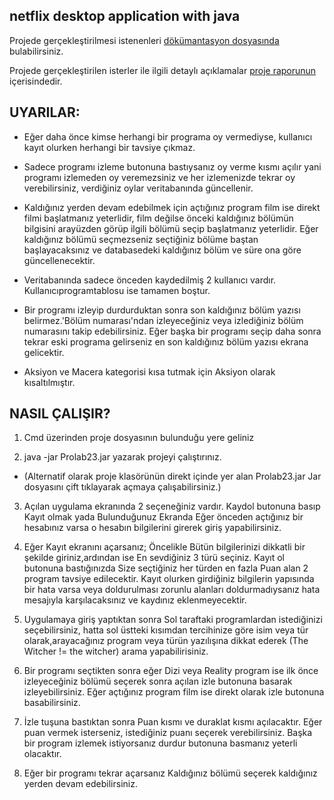 ## netflix desktop application with java

Projede gerçekleştirilmesi istenenleri [dökümantasyon dosyasında](https://github.com/J4CKHunter/netflix-desktop-app/blob/master/BLM210%20PRO%20LAB_II_3.proje.docx.pdf) bulabilirsiniz.

Projede gerçekleştirilen isterler ile ilgili detaylı açıklamalar [proje raporunun](https://github.com/J4CKHunter/netflix-desktop-app/blob/master/Rapor.pdf) içerisindedir.

## UYARILAR:

* Eğer daha önce kimse herhangi bir programa oy vermediyse, kullanıcı kayıt olurken herhangi bir tavsiye çıkmaz.

* Sadece programı izleme butonuna bastıysanız oy verme kısmı açılır yani programı izlemeden oy veremezsiniz ve her izlemenizde tekrar oy verebilirsiniz, verdiğiniz oylar veritabanında güncellenir.
 
* Kaldığınız yerden devam edebilmek için açtığınız program film ise direkt filmi başlatmanız yeterlidir, film değilse önceki kaldığınız bölümün bilgisini arayüzden görüp ilgili bölümü seçip başlatmanız yeterlidir. Eğer kaldığınız bölümü seçmezseniz seçtiğiniz bölüme baştan başlayacaksınız ve databasedeki kaldığınız bölüm ve süre ona göre  güncellenecektir.  

* Veritabanında sadece önceden kaydedilmiş 2 kullanıcı vardır. Kullanıcıprogramtablosu ise tamamen boştur.

* Bir programı izleyip durdurduktan sonra son kaldığınız bölüm yazısı belirmez.'Bölüm numarası'ndan izleyeceğiniz veya izlediğiniz bölüm numarasını takip edebilirsiniz. Eğer başka bir programı seçip daha sonra tekrar eski programa gelirseniz en son kaldığınız bölüm yazısı ekrana gelicektir.

* Aksiyon ve Macera kategorisi kısa tutmak için Aksiyon olarak kısaltılmıştır.

## NASIL ÇALIŞIR?

1. Cmd üzerinden proje dosyasının bulunduğu yere geliniz

2. java -jar Prolab23.jar yazarak projeyi çalıştırınız.

- (Alternatif olarak proje klasörünün direkt içinde yer alan Prolab23.jar Jar dosyasını çift tıklayarak açmaya çalışabilirsiniz.)

3. Açılan uygulama ekranında 2 seçeneğiniz vardır. Kaydol butonuna basıp Kayıt olmak yada Bulunduğunuz Ekranda Eğer önceden açtığınız bir hesabınız varsa o hesabın bilgilerini girerek giriş yapabilirsiniz.
4. Eğer Kayıt ekranını açarsanız; Öncelikle Bütün bilgilerinizi dikkatli bir şekilde giriniz,ardından ise En sevdiğiniz 3 türü seçiniz. 
Kayıt ol butonuna bastığınızda Size seçtiğiniz her türden en fazla Puan alan 2 program tavsiye edilecektir.
Kayıt olurken girdiğiniz bilgilerin yapısında bir hata varsa veya doldurulması zorunlu alanları doldurmadıysanız hata mesajıyla karşılacaksınız ve kaydınız eklenmeyecektir.

5. Uygulamaya giriş yaptıktan sonra Sol taraftaki programlardan istediğinizi seçebilirsiniz, hatta sol üstteki kısımdan tercihinize göre isim veya tür olarak,arayacağınız program
veya türün yazılışına dikkat ederek (The Witcher != the witcher) arama yapabilirisiniz.

6. Bir programı seçtikten sonra eğer Dizi veya Reality program ise ilk önce izleyeceğiniz bölümü seçerek sonra açılan izle butonuna basarak izleyebilirsiniz.
Eğer açtığınız program film ise direkt olarak izle butonuna basabilirsiniz.

7. İzle tuşuna bastıktan sonra Puan kısmı ve duraklat kısmı açılacaktır. Eğer puan vermek isterseniz, istediğiniz puanı seçerek verebilirsiniz.
Başka bir program izlemek istiyorsanız durdur butonuna basmanız yeterli olacaktır.

8. Eğer bir programı tekrar açarsanız Kaldığınız bölümü seçerek kaldığınız yerden devam edebilirsiniz.
